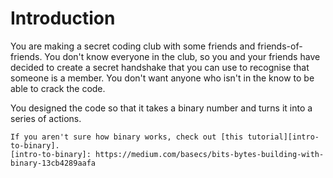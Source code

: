 # Introduction

You are making a secret coding club with some friends and friends-of-friends.
You don't know everyone in the club, so you and your friends have decided to create a secret handshake that you can use to recognise that someone is a member.
You don't want anyone who isn't in the know to be able to crack the code.

You designed the code so that it takes a binary number and turns it into a series of actions.

```exercism/note
If you aren't sure how binary works, check out [this tutorial][intro-to-binary].
[intro-to-binary]: https://medium.com/basecs/bits-bytes-building-with-binary-13cb4289aafa
```
